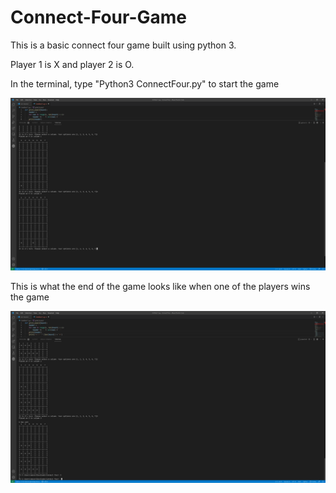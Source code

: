 # Connect-Four-Game
This is a basic connect four game built using python 3.

Player 1 is X and player 2 is O.

In the terminal, type "Python3 ConnectFour.py" to start the game

![i](https://github.com/MasonBoom/Connect-Four-Game/blob/main/images/Untitled-1.py%20-%20Connect%20four%20-%20Visual%20Studio%20Code%202_1_2022%209_22_43%20PM.png?raw=true)

This is what the end of the game looks like when one of the players wins the game

![j](https://github.com/MasonBoom/Connect-Four-Game/blob/main/images/Untitled-1.py%20-%20Connect%20four%20-%20Visual%20Studio%20Code%202_1_2022%209_24_06%20PM.png?raw=true)
